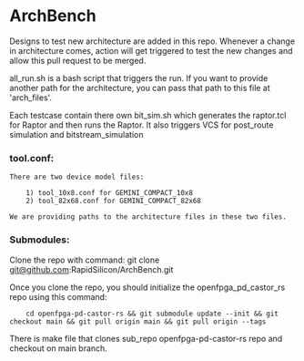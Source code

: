 # ArchBench

Designs to test new architecture are added in this repo. Whenever a change in architecture comes, action will get triggered to test the new changes and allow this pull request to be merged.

all_run.sh is a bash script that triggers the run. If you want to provide another path for the architecture, you can pass that path to this file at 'arch_files'. 

Each testcase contain there own bit_sim.sh which generates the raptor.tcl for Raptor and then runs the Raptor. It also triggers VCS for post_route simulation and bitstream_simulation

### tool.conf:

    There are two device model files:

        1) tool_10x8.conf for GEMINI_COMPACT_10x8
        2) tool_82x68.conf for GEMINI_COMPACT_82x68

    We are providing paths to the architecture files in these two files.

### Submodules:

Clone the repo with command: git clone git@github.com:RapidSilicon/ArchBench.git

Once you clone the repo, you should initialize the openfpga_pd_castor_rs repo using this command: 

        cd openfpga-pd-castor-rs && git submodule update --init && git checkout main && git pull origin main && git pull origin --tags
 
There is make file that clones sub_repo openfpga-pd-castor-rs repo and checkout on main branch.
